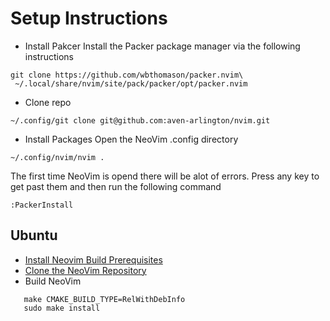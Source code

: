 # Setup Instructions

- Install Pakcer
Install the Packer package manager via the following instructions
```
git clone https://github.com/wbthomason/packer.nvim\
 ~/.local/share/nvim/site/pack/packer/opt/packer.nvim
```

- Clone repo
```
~/.config/git clone git@github.com:aven-arlington/nvim.git
```

- Install Packages
Open the NeoVim .config directory
```
~/.config/nvim/nvim .
```
The first time NeoVim is opend there will be alot of errors. Press any key to get past them and then run the following command
```
:PackerInstall
```

## Ubuntu
- [Install Neovim Build Prerequisites](https://github.com/neovim/neovim/wiki/Building-Neovim#build-prerequisites)
- [Clone the NeoVim Repository](https://github.com/neovim/neovim)
- Build NeoVim
```
   make CMAKE_BUILD_TYPE=RelWithDebInfo
   sudo make install
```
